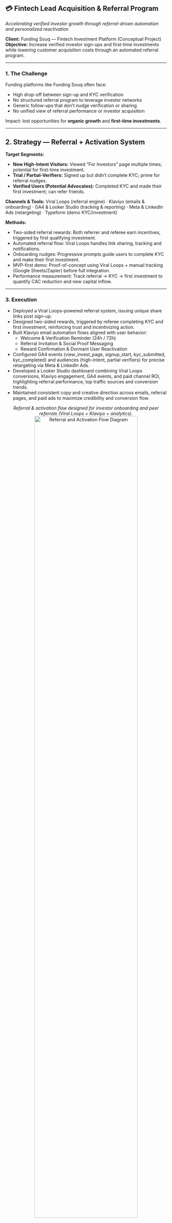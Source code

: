 ## 💳 Fintech Lead Acquisition & Referral Program
*Accelerating verified investor growth through referral-driven automation and personalized reactivation*

**Client:** Funding Souq — Fintech Investment Platform (Conceptual Project)  
**Objective:** Increase verified investor sign-ups and first-time investments while lowering customer acquisition costs through an automated referral program.

---

### 1. The Challenge

Funding platforms like Funding Souq often face:

- High drop-off between sign-up and KYC verification
- No structured referral program to leverage investor networks
- Generic follow-ups that don’t nudge verification or sharing
- No unified view of referral performance or investor acquisition

Impact: lost opportunities for **organic growth** and **first-time investments**.

---

## 2. Strategy — Referral + Activation System

**Target Segments:**
- **New High-Intent Visitors:** Viewed “For Investors” page multiple times; potential for first-time investment.
- **Trial / Partial-Verifiers:** Signed up but didn’t complete KYC; prime for referral nudges. 
- **Verified Users (Potential Advocates):** Completed KYC and made their first investment; can refer friends.

**Channels & Tools:**
Viral Loops (referral engine) · Klaviyo (emails & onboarding) · GA4 & Looker Studio (tracking & reporting) · Meta & LinkedIn Ads (retargeting) · Typeform (demo KYC/investment)

**Methods:**
- Two-sided referral rewards: Both referrer and referee earn incentives, triggered by first qualifying investment.
- Automated referral flow: Viral Loops handles link sharing, tracking and notifications.
- Onboarding nudges: Progressive prompts guide users to complete KYC and make their first investment.
- MVP-first demo: Proof-of-concept using Viral Loops + manual tracking (Google Sheets/Zapier) before full integration.
- Performance measurement: Track referral → KYC → first investment to quantify CAC reduction and new capital inflow.

---

### 3. Execution

- Deployed a Viral Loops–powered referral system, issuing unique share links post sign-up.
- Designed two-sided rewards, triggered by referee completing KYC and first investment, reinforcing trust and incentivizing action.
- Built Klaviyo email automation flows aligned with user behavior:  
  - Welcome & Verification Reminder (24h / 72h)
  - Referral Invitation & Social Proof Messaging
  - Reward Confirmation & Dormant User Reactivation
- Configured GA4 events (view_invest_page, signup_start, kyc_submitted, kyc_completed) and audiences (high-intent, partial verifiers) for precise retargeting via Meta & LinkedIn Ads.
- Developed a Looker Studio dashboard combining Viral Loops conversions, Klaviyo engagement, GA4 events, and paid channel ROI, highlighting referral performance, top traffic sources and conversion trends.
- Maintained consistent copy and creative direction across emails, referral pages, and paid ads to maximize credibility and conversion flow.

<p align="center"> <em>Referral & activation flow designed for investor onboarding and peer referrals (Viral Loops + Klaviyo + analytics).</em><br> <img src="referral_flow_fundingsouq.png" alt="Referral and Activation Flow Diagram" style="width:80%; height:auto;" /> </p>


---

### Referral Automation Flow
<p align="center">
<em>Automated referral and reactivation flow connecting investor onboarding, referral triggers, and incentive confirmation across the fintech journey.</em><br>
<img src="referral_automation_flow.png" alt="Funding Souq Referral Automation Flow" style="width:60%; height:60%;" />
</p>

---

### 4. Results & Impact
*These are modeled projections based on industry benchmarks and a 90-day MVP + paid test scenario. Real results should be validated and iterated once the campaign runs.*

- **+25–30% projected** increase in verified investor accounts.
- **~15–20% projected** uplift in referral-driven sign-ups from existing investors.
- **2–3× projected ROI** on targeted retargeting spend once referral conversions begin.
- **~20–25% projected** average CTR for referral and activation email sequences.

<p align="center"> <em>Looker Studio mock showing referral-driven growth, verification funnel, and channel ROI for the MVP campaign.</em><br> <img src="performance_dashboard_fundingsouq.png" alt="Funding Souq Growth Dashboard" style="width:80%; height:auto;" /> </p>

---

### Campaign Performance Insights
<p align="center">
<em>Looker Studio dashboard visualizing referral sign-ups, verification completions, and reactivation trends. Highlights the uplift in verified investor growth and sustainable acquisition achieved through referral-driven automation. </em><br>
<img src="campaign_dashboard.png" alt="Funding Souq Campaign Results Dashboard" />
</p>

---

### 5. Key Insight

In fintech, recognition outperforms incentives.  
Referral systems rooted in credibility and activation automation lower CAC while scaling verified lead growth.  
Trust, reassurance, and relevance consistently outperform discounts or one-time bonuses.
